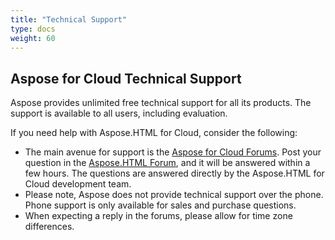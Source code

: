 ```yaml
---
title: "Technical Support"
type: docs
weight: 60
---
```


## **Aspose for Cloud Technical Support**
Aspose provides unlimited free technical support for all its products. The support is available to all users, including evaluation.

If you need help with Aspose.HTML for Cloud, consider the following:

- The main avenue for support is the [Aspose for Cloud Forums](https://forum.aspose.cloud/). Post your question in the [Aspose.HTML Forum](https://forum.aspose.cloud/c/html), and it will be answered within a few hours. The questions are answered directly by the Aspose.HTML for Cloud development team.
- Please note, Aspose does not provide technical support over the phone. Phone support is only available for sales and purchase questions.
- When expecting a reply in the forums, please allow for time zone differences.


